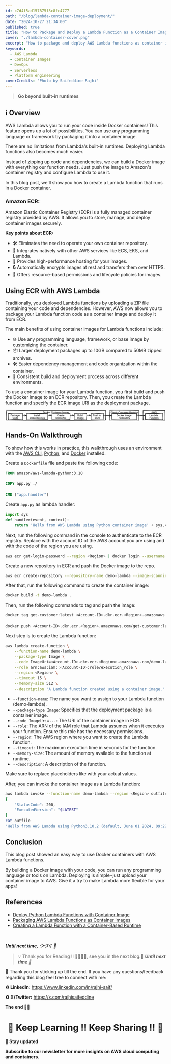 ```yaml
---
id: c7d4f5ad157875f3c8fc4777
path: "/blog/lambda-container-image-deployment/"
date: "2024-10-27 21:34:00"
published: true
title: "How to Package and Deploy a Lambda Function as a Container Image"
cover: "./lambda-container-cover.png"
excerpt: "How to package and deploy AWS Lambda functions as container images, enabling greater flexibility and customization beyond built-in runtimes."
keywords:
  - AWS Lambda
  - Container Images
  - DevOps
  - Serverless
  - Platform engineering
coverCredits: 'Photo by Saifeddine Rajhi'
---
```



> **Go beyond built-in runtimes**

## ℹ️ Overview

AWS Lambda allows you to run your code inside Docker containers! This feature opens up a lot of possibilities. You can use any programming language or framework by packaging it into a container image.

There are no limitations from Lambda's built-in runtimes. Deploying Lambda functions also becomes much easier.

Instead of zipping up code and dependencies, we can build a Docker image with everything our function needs. Just push the image to Amazon's container registry and configure Lambda to use it.

In this blog post, we'll show you how to create a Lambda function that runs in a Docker container.

### **Amazon ECR:**

Amazon Elastic Container Registry (ECR) is a fully managed container registry provided by AWS. It allows you to store, manage, and deploy container images securely.

**Key points about ECR:**

- 🛠️ Eliminates the need to operate your own container repository.
- 🔗 Integrates natively with other AWS services like ECS, EKS, and Lambda.
- 🚀 Provides high-performance hosting for your images.
- 🔒 Automatically encrypts images at rest and transfers them over HTTPS.
- 📝 Offers resource-based permissions and lifecycle policies for images.

## Using ECR with AWS Lambda

Traditionally, you deployed Lambda functions by uploading a ZIP file containing your code and dependencies. However, AWS now allows you to package your Lambda function code as a container image and deploy it from ECR.

The main benefits of using container images for Lambda functions include:

- 🌐 Use any programming language, framework, or base image by customizing the container.
- 📦 Larger deployment packages up to 10GB compared to 50MB zipped archives.
- 🛠️ Easier dependency management and code organization within the container.
- 🔄 Consistent build and deployment process across different environments.

To use a container image for your Lambda function, you first build and push the Docker image to an ECR repository. Then, you create the Lambda function and specify the ECR image URI as the deployment package.

![steps](./steps.png)

## Hands-On Walkthrough

To show how this works in practice, this walkthrough uses an environment with the [AWS CLI](https://aws.amazon.com/cli/), [Python](https://www.python.org/downloads/), and [Docker](https://docs.docker.com/get-docker/) installed.

Create a `Dockerfile` file and paste the following code:

```dockerfile
FROM amazon/aws-lambda-python:3.10

COPY app.py ./

CMD ["app.handler"]
```

Create `app.py` as lambda handler:

```python
import sys
def handler(event, context):
    return 'Hello from AWS Lambda using Python container image' + sys.version + '!'
```

Next, run the following command in the console to authenticate to the ECR registry. Replace with the account ID of the AWS account you are using and with the code of the region you are using.

```sh
aws ecr get-login-password --region <Region> | docker login --username AWS --password-stdin <Account-ID>.dkr.ecr.<Region>.amazonaws.com
```

Create a new repository in ECR and push the Docker image to the repo.

```sh
aws ecr create-repository --repository-name demo-lambda --image-scanning-configuration scanOnPush=true
```

After that, run the following command to create the container image:

```sh
docker build -t demo-lambda .
```

Then, run the following commands to tag and push the image:

```sh
docker tag get-customer:latest <Account-ID>.dkr.ecr.<Region>.amazonaws.com/get-customer:latest

docker push <Account-ID>.dkr.ecr.<Region>.amazonaws.com/get-customer:latest
```

Next step is to create the Lambda function:

```sh
aws lambda create-function \
    --function-name demo-lambda \
    --package-type Image \
    --code ImageUri=<Account-ID>.dkr.ecr.<Region>.amazonaws.com/demo-lambda:latest \
    --role arn:aws:iam::<Account-ID>:role/execution_role \
    --region <Region> \
    --timeout 15 \
    --memory-size 512 \
    --description "A Lambda function created using a container image."
```

- `--function-name`: The name you want to assign to your Lambda function (demo-lambda).
- `--package-type Image`: Specifies that the deployment package is a container image.
- `--code ImageUri=...`: The URI of the container image in ECR.
- `--role`: The ARN of the IAM role that Lambda assumes when it executes your function. Ensure this role has the necessary permissions.
- `--region`: The AWS region where you want to create the Lambda function.
- `--timeout`: The maximum execution time in seconds for the function.
- `--memory-size`: The amount of memory available to the function at runtime.
- `--description`: A description of the function.

Make sure to replace placeholders like with your actual values.

After, you can invoke the container image as a Lambda function:

```sh
aws lambda invoke --function-name demo-lambda --region <Region> outfile                                                                                                                          
{
    "StatusCode": 200,
    "ExecutedVersion": "$LATEST"
}
cat outfile                                                                                                                                                                                                    
"Hello from AWS Lambda using Python3.10.2 (default, June 01 2024, 09:22:02) \n[GCC 8.3.0]!"
```

## Conclusion

This blog post showed an easy way to use Docker containers with AWS Lambda functions.

By building a Docker image with your code, you can run any programming language or tools on Lambda. Deploying is simple - just upload your container image to AWS. Give it a try to make Lambda more flexible for your apps!

## References

- [Deploy Python Lambda Functions with Container Image](https://dev.to/vumdao/deploy-python-lambda-functions-with-container-image-5hgj)
- [Packaging AWS Lambda Functions as Container Images](https://www.pluralsight.com/resources/blog/cloud/packaging-aws-lambda-functions-as-container-images)
- [Creating a Lambda Function with a Container-Based Runtime](https://community.aws/content/2Z4KyWJP5qXDD6StOWJZFXzoRZq/creating-a-lambda-function-with-a-container-based-runtime)

<br>

**_Until next time, つづく 🎉_**

> 💡 Thank you for Reading !! 🙌🏻😁📃, see you in the next blog.🤘  **_Until next time 🎉_**

🚀 Thank you for sticking up till the end. If you have any questions/feedback regarding this blog feel free to connect with me:

**♻️ LinkedIn:** https://www.linkedin.com/in/rajhi-saif/

**♻️ X/Twitter:** https://x.com/rajhisaifeddine

**The end ✌🏻**

<h1 align="center">🔰 Keep Learning !! Keep Sharing !! 🔰</h1>

**📅 Stay updated**

**Subscribe to our newsletter for more insights on AWS cloud computing and containers.**
